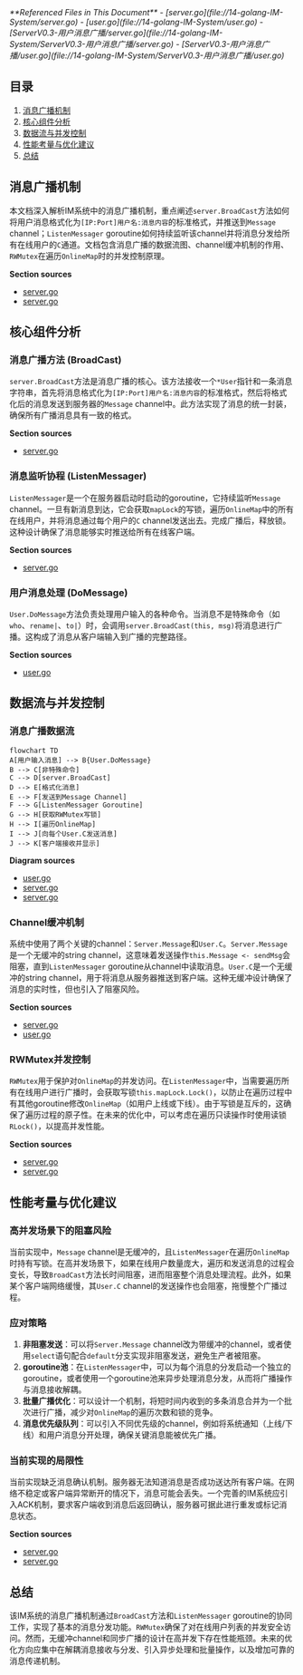 <cite>
**Referenced Files in This Document**   
- [server.go](file://14-golang-IM-System/server.go)
- [user.go](file://14-golang-IM-System/user.go)
- [ServerV0.3-用户消息广播/server.go](file://14-golang-IM-System/ServerV0.3-用户消息广播/server.go)
- [ServerV0.3-用户消息广播/user.go](file://14-golang-IM-System/ServerV0.3-用户消息广播/user.go)
</cite>

## 目录
1. [消息广播机制](#消息广播机制)
2. [核心组件分析](#核心组件分析)
3. [数据流与并发控制](#数据流与并发控制)
4. [性能考量与优化建议](#性能考量与优化建议)
5. [总结](#总结)

## 消息广播机制

本文档深入解析IM系统中的消息广播机制，重点阐述`server.BroadCast`方法如何将用户消息格式化为`[IP:Port]用户名:消息内容`的标准格式，并推送到`Message` channel；`ListenMessager` goroutine如何持续监听该channel并将消息分发给所有在线用户的`C`通道。文档包含消息广播的数据流图、channel缓冲机制的作用、`RWMutex`在遍历`OnlineMap`时的并发控制原理。

**Section sources**
- [server.go](file://14-golang-IM-System/server.go#L49-L53)
- [server.go](file://14-golang-IM-System/server.go#L35-L46)

## 核心组件分析

### 消息广播方法 (BroadCast)

`server.BroadCast`方法是消息广播的核心。该方法接收一个`*User`指针和一条消息字符串，首先将消息格式化为`[IP:Port]用户名:消息内容`的标准格式，然后将格式化后的消息发送到服务器的`Message` channel中。此方法实现了消息的统一封装，确保所有广播消息具有一致的格式。

**Section sources**
- [server.go](file://14-golang-IM-System/server.go#L49-L53)

### 消息监听协程 (ListenMessager)

`ListenMessager`是一个在服务器启动时启动的goroutine，它持续监听`Message` channel。一旦有新消息到达，它会获取`mapLock`的写锁，遍历`OnlineMap`中的所有在线用户，并将消息通过每个用户的`C` channel发送出去。完成广播后，释放锁。这种设计确保了消息能够实时推送给所有在线客户端。

**Section sources**
- [server.go](file://14-golang-IM-System/server.go#L35-L46)

### 用户消息处理 (DoMessage)

`User.DoMessage`方法负责处理用户输入的各种命令。当消息不是特殊命令（如`who`、`rename|`、`to|`）时，会调用`server.BroadCast(this, msg)`将消息进行广播。这构成了消息从客户端输入到广播的完整路径。

**Section sources**
- [user.go](file://14-golang-IM-System/user.go#L66-L123)

## 数据流与并发控制

### 消息广播数据流

```mermaid
flowchart TD
A[用户输入消息] --> B{User.DoMessage}
B --> C[非特殊命令]
C --> D[server.BroadCast]
D --> E[格式化消息]
E --> F[发送到Message Channel]
F --> G[ListenMessager Goroutine]
G --> H[获取RWMutex写锁]
H --> I[遍历OnlineMap]
I --> J[向每个User.C发送消息]
J --> K[客户端接收并显示]
```

**Diagram sources**
- [user.go](file://14-golang-IM-System/user.go#L66-L123)
- [server.go](file://14-golang-IM-System/server.go#L49-L53)
- [server.go](file://14-golang-IM-System/server.go#L35-L46)

### Channel缓冲机制

系统中使用了两个关键的channel：`Server.Message`和`User.C`。`Server.Message`是一个无缓冲的string channel，这意味着发送操作`this.Message <- sendMsg`会阻塞，直到`ListenMessager` goroutine从channel中读取消息。`User.C`是一个无缓冲的string channel，用于将消息从服务器推送到客户端。这种无缓冲设计确保了消息的实时性，但也引入了阻塞风险。

**Section sources**
- [server.go](file://14-golang-IM-System/server.go#L19-L19)
- [user.go](file://14-golang-IM-System/user.go#L10-L10)

### RWMutex并发控制

`RWMutex`用于保护对`OnlineMap`的并发访问。在`ListenMessager`中，当需要遍历所有在线用户进行广播时，会获取写锁`this.mapLock.Lock()`，以防止在遍历过程中有其他goroutine修改`OnlineMap`（如用户上线或下线）。由于写锁是互斥的，这确保了遍历过程的原子性。在未来的优化中，可以考虑在遍历只读操作时使用读锁`RLock()`，以提高并发性能。

**Section sources**
- [server.go](file://14-golang-IM-System/server.go#L16-L16)
- [server.go](file://14-golang-IM-System/server.go#L35-L46)

## 性能考量与优化建议

### 高并发场景下的阻塞风险

当前实现中，`Message` channel是无缓冲的，且`ListenMessager`在遍历`OnlineMap`时持有写锁。在高并发场景下，如果在线用户数量庞大，遍历和发送消息的过程会变长，导致`BroadCast`方法长时间阻塞，进而阻塞整个消息处理流程。此外，如果某个客户端网络缓慢，其`User.C` channel的发送操作也会阻塞，拖慢整个广播过程。

### 应对策略

1.  **非阻塞发送**：可以将`Server.Message` channel改为带缓冲的channel，或者使用`select`语句配合`default`分支实现非阻塞发送，避免生产者被阻塞。
2.  **goroutine池**：在`ListenMessager`中，可以为每个消息的分发启动一个独立的goroutine，或者使用一个goroutine池来异步处理消息分发，从而将广播操作与消息接收解耦。
3.  **批量广播优化**：可以设计一个机制，将短时间内收到的多条消息合并为一个批次进行广播，减少对`OnlineMap`的遍历次数和锁的竞争。
4.  **消息优先级队列**：可以引入不同优先级的channel，例如将系统通知（上线/下线）和用户消息分开处理，确保关键消息能被优先广播。

### 当前实现的局限性

当前实现缺乏消息确认机制。服务器无法知道消息是否成功送达所有客户端。在网络不稳定或客户端异常断开的情况下，消息可能会丢失。一个完善的IM系统应引入ACK机制，要求客户端收到消息后返回确认，服务器可据此进行重发或标记消息状态。

**Section sources**
- [server.go](file://14-golang-IM-System/server.go#L35-L46)
- [server.go](file://14-golang-IM-System/server.go#L49-L53)

## 总结

该IM系统的消息广播机制通过`BroadCast`方法和`ListenMessager` goroutine的协同工作，实现了基本的消息分发功能。`RWMutex`确保了对在线用户列表的并发安全访问。然而，无缓冲channel和同步广播的设计在高并发下存在性能瓶颈。未来的优化方向应集中在解耦消息接收与分发、引入异步处理和批量操作，以及增加可靠的消息传递机制。
